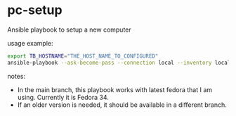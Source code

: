 # pc-setup

Ansible playbook to setup a new computer

usage example:

```sh
export TB_HOSTNAME="THE_HOST_NAME_TO_CONFIGURED" 
ansible-playbook --ask-become-pass --connection local --inventory localhost, 000-playbook.yml
```

notes:

- In the main branch, this playbook works with latest fedora that I am using. Currently it is Fedora 34.
- If an older version is needed, it should be available in a different branch.
